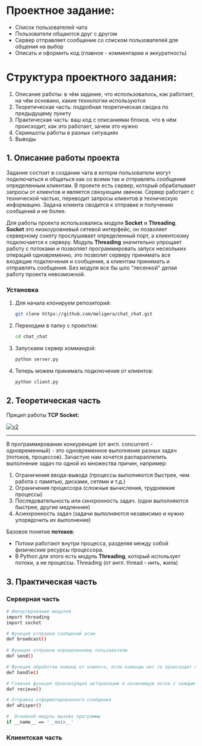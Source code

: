 <!-- Simple Python socket chat -->
# Проектное задание:
*  Список пользователей чата
*  Пользователи общаются друг с другом
*  Сервер отправляет сообщение со списком пользователей для общения на выбор
*  Описать и оформить код (главное - комментарии и аккуратность)

# Структура проектного задания:
1) Описание работы: в чём задание, что использовалось, как работает, на чём основано, какие технологии используются 
2) Теоретическая часть: подробная теоретическая сводка по предыдущему пункту 
3) Практическая часть: ваш код с описаниями блоков. что в нём происходит, как это работает, зачем это нужно
4) Скриншоты работы в разных ситуациях
5) Выводы 

<!-- DESCRIPTION -->
## 1. Описание работы проекта
Задание состоит в создании чата в которм пользователи могут подключаться и общаться как со всеми так и отправлять сообщения определенным клиентам.
В проекте есть сервер, который обрабатывает запросы от клиентов и является связующим звеном. Сервер работает с технической частью, переводит запросы клиентов в техническую информацию. Задача клиента сводится к отправке и получению сообщений и не более.

Для работы проекта использовались модули <b>Socket</b> и <b>Threading</b>. <b>Socket</b> это низкоуровневый сетевой интерфейс, он позволяет серверному сокету прослушивает определенный порт, а клиентскому подключается к серверу. Модуль <b>Threading</b> значительно упрощает работу с потоками и позволяет программировать запуск нескольких операций одновременно, это позволит серверу принимать все входящие подключения и сообщения, а клиентам принимать и отправлять сообщения. Без модуля все бы шло "лесенкой" делая работу проекта невозможной.

### Установка

1. Для начала клонируем репозиторий:
   ```sh
   git clone https://github.com/meligera/chat_chat.git
   ```
2. Переходим в папку с проектом: 
    ```sh
   cd chat_chat
   ```
3. Запускаем сервер коммандой:
    ```sh
   python server.py
   ```
4. Теперь можем принимать подключения от клиентов:
    ```sh
   python client.py
   ```

## 2. Теоретическая часть
Прицип работы <b>TCP Socket:</b>
<div align="left">
<a href="https://ibb.co/jRs9NRn"><img src="https://i.ibb.co/k1vV71N/v2.png" alt="v2" border="0"></a>
</div>

<hr>

В программировании конкуренция (от англ. concurrent - одновременный) - это одновременное выполнение разных задач (потоков, процессов).
Зачастую нам хочется распараллелить выполнение задач по одной из множества причин, например:

1) Ограничения ввода-вывода (процессы выполняются быстрее, чем работа с памятью, дисками, сетями и т.д.)
2) Ограничения процессора (сложные вычисления, трудоемкие процессы)
3) Последовательность или синхронность задач. (одни выполняются быстрее, другие медленнее)
4) Асинхронность задач (задачи выполняются независимо и нужно упорядочить их выполнение)

Базовое понятие <b>потоков</b>:
* Потоки работают внутри процесса, разделяя между собой
физические ресурсы процессора.
* В Python для этого есть модуль <b>Threading</b>, который использует
потоки, а не процессы. Threading (от англ. thread - нить, жила)

## 3. Практическая часть
### Серверная часть

```sh
# Импортирование модулей
import threading
import socket

# Функция отправки сообщений всем
def broadcast()
       
# Функция отправки определенному пользователю
def send()

# Функция обработки команд от клиента, если команды нет то происходит пересылка сообщения всем пользователям
def handle()

# Главная функция производящая авторизацию и начинающую поток с каждым подключением
def recieve()

# Отправка отформатированного сообщения
def whisper()

#  Основной модуль вызова программы
if __name__ == '__main__'
```
###  Клиентская часть

